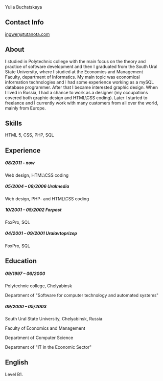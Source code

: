 Yulia Buchatskaya
## Contact Info
ingwer@tutanota.com
## About
I studied in Polytechnic college with the main focus on the theory and practice of software development and then I graduated from the South Ural State University, where I studied at the Economics and Management Faculty, department of Informatics. My main topic was economical information technologies and I had some experience working as a mySQL database  programmer. After that I became interested graphic design. When I lived in Russia, I had a chance to work as a designer (my occupations covered both graphic design and HTML\CSS coding). Later I started to freelance and I currently work with many customers from all over the world, mainly from Europe.
## Skills 
HTML 5, CSS, PHP, SQL
## Experience
##### 08/2011 - now
Web design, HTML\CSS coding
##### 05/2004 – 08/2006 Uralmedia
Web design, PHP- and HTML\CSS coding
##### 10/2001 – 05/2002 Forpost
FoxPro, SQL
##### 04/2001 – 09/2001 Uralavtoprizep
FoxPro, SQL
## Education
##### 09/1997 – 06/2000
Polytechnic college, Chelyabinsk

Department of "Software for computer technology and automated systems"
##### 09/2000 – 05/2003
South Ural State University, Chelyabinsk, Russia

Faculty of Economics and Management

Department of Computer Science

Department of "IT in the Economic Sector"

## English
Level B1.
